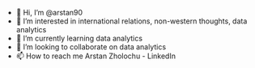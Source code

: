 - 👋 Hi, I’m @arstan90
- 👀 I’m interested in international relations, non-western thoughts, data analytics
- 🌱 I’m currently learning data analytics
- 💞️ I’m looking to collaborate on data analytics
- 📫 How to reach me Arstan Zholochu - LinkedIn

<!---
arstan90/arstan90 is a ✨ special ✨ repository because its `README.md` (this file) appears on your GitHub profile.
You can click the Preview link to take a look at your changes.
--->
